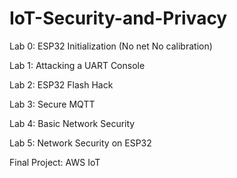 # IoT-Security-and-Privacy

Lab 0: ESP32 Initialization (No net No calibration)

Lab 1: Attacking a UART Console

Lab 2: ESP32 Flash Hack

Lab 3: Secure MQTT

Lab 4: Basic Network Security

Lab 5: Network Security on ESP32

Final Project: AWS IoT
